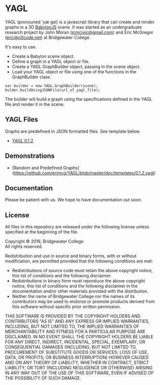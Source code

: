 # YAGL

YAGL (pronouned 'yæ gəl) is a javascript library that can create and render graphs in a 3D [BabylonJS](http://babylonjs.com) scene.  It was started as an undergraduate research project by John Moran (jcmcivic@gmail.com) and Eric McGregor (eric@n0code.net) at Bridgewater College.

It's easy to use.

- Create a Babylon scene object.
- Define a graph in a YAGL object or file.
- Create a YAGL GraphBuilder object, passing in the scene object.
- Load your YAGL object or file using one of the functions in the GraphBuilder class.

```
var builder = new YAGL.GraphBuilder(scene);
bulder.buildUsingJSONFile(url_of_yagl_file);
```

The builder will build a graph using the specifications defined in the YAGL file and render it in the scene.

## YAGL Files

Graphs are predefined in JSON formatted files.  See template below.

- [YAGL 0.1.2](http://github.com/erimcg/yagl/doc/templates/0.1.0.yagl)

## Demonstrations

- [Random and Predefined Graphs] (https://github.com/erimcg/YAGL/blob/master/doc/templates/0.1.2.yagl)

## Documentation

Please be patient with us.  We hope to have documentation out soon.

## License
All files in this repository are released under the following license unless
specified at the beginning of the file.

Copyright &copy; 2016, Bridgewater College
<br />All rights reserved.

Redistribution and use in source and binary forms, with or without modification, are permitted provided that the following conditions are met:
-	Redistributions of source code must retain the above copyright notice, this list of conditions and the following disclaimer.
-	Redistributions in binary form must reproduce the above copyright notice, this list of conditions and the following disclaimer in the documentation and/or other materials provided with the distribution.
-	Neither the name of Bridgewater College nor the names of its contributors may be used to endorse or promote products derived from this software without specific prior written permission.

THIS SOFTWARE IS PROVIDED BY THE COPYRIGHT HOLDERS AND CONTRIBUTORS "AS IS" AND ANY EXPRESS OR IMPLIED WARRANTIES, INCLUDING, BUT NOT LIMITED TO, THE IMPLIED WARRANTIES OF MERCHANTABILITY AND FITNESS FOR A PARTICULAR PURPOSE ARE DISCLAIMED. IN NO EVENT SHALL THE COPYRIGHT HOLDERS BE LIABLE FOR ANY DIRECT, INDIRECT, INCIDENTAL, SPECIAL, EXEMPLARY, OR CONSEQUENTIAL DAMAGES (INCLUDING, BUT NOT LIMITED TO, PROCUREMENT OF SUBSTITUTE GOODS OR SERVICES; LOSS OF USE, DATA, OR PROFITS; OR BUSINESS INTERRUPTION) HOWEVER CAUSED AND ON ANY THEORY OF LIABILITY, WHETHER IN CONTRACT, STRICT LIABILITY, OR TORT (INCLUDING NEGLIGENCE OR OTHERWISE) ARISING IN ANY WAY OUT OF THE USE OF THIS SOFTWARE, EVEN IF ADVISED OF THE POSSIBILITY OF SUCH DAMAGE.

